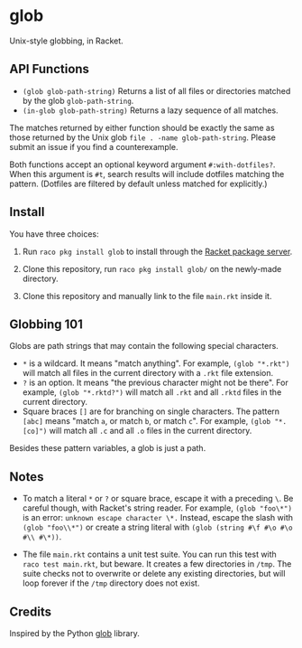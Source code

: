 glob
====

Unix-style globbing, in Racket.

API Functions
---
- `(glob glob-path-string)` Returns a list of all files or directories matched by the glob `glob-path-string`.
- `(in-glob glob-path-string)` Returns a lazy sequence of all matches.

The matches returned by either function should be exactly the same as those returned by the Unix glob `file . -name glob-path-string`.
Please submit an issue if you find a counterexample.

Both functions accept an optional keyword argument `#:with-dotfiles?`.
When this argument is `#t`, search results will include dotfiles matching the pattern.
(Dotfiles are filtered by default unless matched for explicitly.)

Install
---

You have three choices:

1. Run `raco pkg install glob` to install through the [Racket package server](pkgs.racket-lang.org).

2. Clone this repository, run `raco pkg install glob/` on the newly-made directory.

3. Clone this repository and manually link to the file `main.rkt` inside it.

Globbing 101
---

Globs are path strings that may contain the following special characters.

- `*` is a wildcard.
  It means "match anything".
  For example, `(glob "*.rkt")` will match all files in the current directory with a `.rkt` file extension.
- `?` is an option.
  It means "the previous character might not be there".
  For example, `(glob "*.rktd?")` will match all `.rkt` and all `.rktd` files in the current directory.
- Square braces `[]` are for branching on single characters.
  The pattern `[abc]` means "match `a`, or match `b`, or match `c`".
  For example, `(glob "*.[co]")` will match all `.c` and all `.o` files in the current directory.

Besides these pattern variables, a glob is just a path.

Notes
-----
- To match a literal `*` or `?` or square brace, escape it with a preceding `\`.
  Be careful though, with Racket's string reader.
  For example, `(glob "foo\*")` is an error: `unknown escape character \*.`
  Instead, escape the slash with `(glob "foo\\*")` or create a string literal with `(glob (string #\f #\o #\o #\\ #\*))`.

- The file `main.rkt` contains a unit test suite.
  You can run this test with `raco test main.rkt`, but beware.
  It creates a few directories in `/tmp`.
  The suite checks not to overwrite or delete any existing directories, but will loop forever if the `/tmp` directory does not exist.

Credits
----

Inspired by the Python [glob](https://docs.python.org/2/library/glob.html) library.

